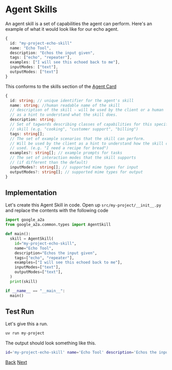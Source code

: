 # Agent Skills

An agent skill is a set of capabilities the agent can perform. Here's an example of what it would look like for our echo agent.

```ts
{
  id: "my-project-echo-skill"
  name: "Echo Tool",
  description: "Echos the input given",
  tags: ["echo", "repeater"],
  examples: ["I will see this echoed back to me"],
  inputModes: ["text"],
  outputModes: ["text"]
}
```

This conforms to the skills section of the [Agent Card](documentation?id=representation)

```ts
{
  id: string; // unique identifier for the agent's skill
  name: string; //human readable name of the skill
  // description of the skill - will be used by the client or a human
  // as a hint to understand what the skill does.
  description: string;
  // Set of tagwords describing classes of capabilities for this specific
  // skill (e.g. "cooking", "customer support", "billing")
  tags: string[];
  // The set of example scenarios that the skill can perform.
  // Will be used by the client as a hint to understand how the skill can be
  // used. (e.g. "I need a recipe for bread")
  examples?: string[]; // example prompts for tasks
  // The set of interaction modes that the skill supports
  // (if different than the default)
  inputModes?: string[]; // supported mime types for input
  outputModes?: string[]; // supported mime types for output
}
```

## Implementation <!-- {docsify-ignore} -->

Let's create this Agent Skill in code. Open up `src/my-project/__init__.py` and replace the contents with the following code

```python
import google_a2a
from google_a2a.common.types import AgentSkill

def main():
  skill = AgentSkill(
    id="my-project-echo-skill",
    name="Echo Tool",
    description="Echos the input given",
    tags=["echo", "repeater"],
    examples=["I will see this echoed back to me"],
    inputModes=["text"],
    outputModes=["text"],
  )
  print(skill)

if __name__ == "__main__":
  main()
```


## Test Run <!-- {docsify-ignore} -->

Let's give this a run.

```bash
uv run my-project
```

The output should look something like this.

```bash
id='my-project-echo-skill' name='Echo Tool' description='Echos the input given' tags=['echo', 'repeater'] examples=['I will see this echoed back to me'] inputModes=['text'] outputModes=['text']
```

<div class="bottom-buttons" style="flex flex-row">
  <a href="#/tutorials/python/3_create_a_project.md" class="back-button">Back</a>
  <a href="#/tutorials/python/5_add_agent_card.md" class="next-button">Next</a>
</div>
